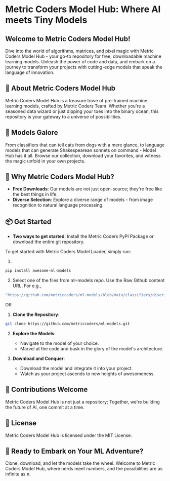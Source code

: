 # Metric Coders Model Hub: Where AI meets Tiny Models

## Welcome to Metric Coders Model Hub!

Dive into the world of algorithms, matrices, and pixel magic with Metric Coders Model Hub - your go-to repository for free, downloadable machine learning models. Unleash the power of code and data, and embark on a journey to transform your projects with cutting-edge models that speak the language of innovation.

## 🚀 About Metric Coders Model Hub

Metric Coders Model Hub is a treasure trove of pre-trained machine learning models, crafted by Metric Coders Team. Whether you're a seasoned data wizard or just dipping your toes into the binary ocean, this repository is your gateway to a universe of possibilities.

## 🤖 Models Galore

From classifiers that can tell cats from dogs with a mere glance, to language models that can generate Shakespearean sonnets on command - Model Hub has it all. Browse our collection, download your favorites, and witness the magic unfold in your own projects.

## 🧠 Why Metric Coders Model Hub?

- **Free Downloads**: Our models are not just open-source; they're free like the best things in life.
- **Diverse Selection**: Explore a diverse range of models - from image recognition to natural language processing.

## 📦 Get Started

- **Two ways to get started**: Install the Metric Coders PyPI Package or download the entire git repository.

To get started with Metric Coders Model Loader, simply run:

1. 
```bash
pip install awesome-ml-models
```
2. Select one of the files from ml-models repo. Use the Raw Github content URL. For e.g.,
```bash
"https://github.com/metriccoders/ml-models/blob/main/classifiers/discriminant_analysis_109/model0.437902612044043_False_0.0029324921266509207/model.joblib"
```

OR

1. **Clone the Repository**:

```bash
git clone https://github.com/metriccoders/ml-models.git
```

2. **Explore the Models**:

   - Navigate to the model of your choice.
   - Marvel at the code and bask in the glory of the model's architecture.

3. **Download and Conquer**:

   - Download the model and integrate it into your project.
   - Watch as your project ascends to new heights of awesomeness.


## 🌟 Contributions Welcome

Metric Coders Model Hub is not just a repository; Together, we're building the future of AI, one commit at a time.

## 📜 License

Metric Coders Model Hub is licensed under the MIT License.

## 🚀 Ready to Embark on Your ML Adventure?

Clone, download, and let the models take the wheel. Welcome to Metric Coders Model Hub, where nerds meet numbers, and the possibilities are as infinite as π.

